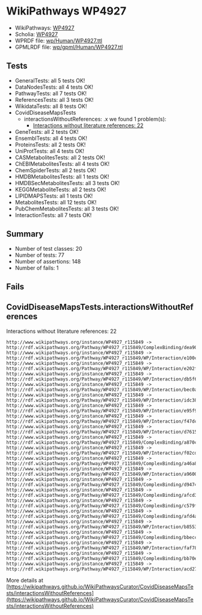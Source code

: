 # WikiPathways WP4927

* WikiPathways: [WP4927](https://identifiers.org/wikipathways:WP4927)
* Scholia: [WP4927](https://scholia.toolforge.org/wikipathways/WP4927)
* WPRDF file: [wp/Human/WP4927.ttl](../wp/Human/WP4927.ttl)
* GPMLRDF file: [wp/gpml/Human/WP4927.ttl](../wp/gpml/Human/WP4927.ttl)

## Tests
* GeneralTests: all 5 tests OK!
* DataNodesTests: all 4 tests OK!
* PathwayTests: all 7 tests OK!
* ReferencesTests: all 3 tests OK!
* WikidataTests: all 8 tests OK!
* CovidDiseaseMapsTests
    * interactionsWithoutReferences: .x we found 1 problem(s):
        * [Interactions without literature references: 22](#9701cd02)
* GeneTests: all 2 tests OK!
* EnsemblTests: all 4 tests OK!
* ProteinsTests: all 2 tests OK!
* UniProtTests: all 4 tests OK!
* CASMetabolitesTests: all 2 tests OK!
* ChEBIMetabolitesTests: all 4 tests OK!
* ChemSpiderTests: all 2 tests OK!
* HMDBMetabolitesTests: all 1 tests OK!
* HMDBSecMetabolitesTests: all 3 tests OK!
* KEGGMetaboliteTests: all 2 tests OK!
* LIPIDMAPSTests: all 1 tests OK!
* MetabolitesTests: all 12 tests OK!
* PubChemMetabolitesTests: all 3 tests OK!
* InteractionTests: all 7 tests OK!


## Summary

* Number of test classes: 20
* Number of tests: 77
* Number of assertions: 148
* Number of fails: 1

## Fails

<a name="9701cd02" />

## CovidDiseaseMapsTests.interactionsWithoutReferences

Interactions without literature references: 22
```
http://www.wikipathways.org/instance/WP4927_r115849 -> http://rdf.wikipathways.org/Pathway/WP4927_r115849/ComplexBinding/dea90
http://www.wikipathways.org/instance/WP4927_r115849 -> http://rdf.wikipathways.org/Pathway/WP4927_r115849/WP/Interaction/e100c
http://www.wikipathways.org/instance/WP4927_r115849 -> http://rdf.wikipathways.org/Pathway/WP4927_r115849/WP/Interaction/e202f
http://www.wikipathways.org/instance/WP4927_r115849 -> http://rdf.wikipathways.org/Pathway/WP4927_r115849/WP/Interaction/db5f6
http://www.wikipathways.org/instance/WP4927_r115849 -> http://rdf.wikipathways.org/Pathway/WP4927_r115849/WP/Interaction/bec0a
http://www.wikipathways.org/instance/WP4927_r115849 -> http://rdf.wikipathways.org/Pathway/WP4927_r115849/WP/Interaction/idc381d3da
http://www.wikipathways.org/instance/WP4927_r115849 -> http://rdf.wikipathways.org/Pathway/WP4927_r115849/WP/Interaction/e95f9
http://www.wikipathways.org/instance/WP4927_r115849 -> http://rdf.wikipathways.org/Pathway/WP4927_r115849/WP/Interaction/f47dc
http://www.wikipathways.org/instance/WP4927_r115849 -> http://rdf.wikipathways.org/Pathway/WP4927_r115849/WP/Interaction/d7615
http://www.wikipathways.org/instance/WP4927_r115849 -> http://rdf.wikipathways.org/Pathway/WP4927_r115849/ComplexBinding/a870c
http://www.wikipathways.org/instance/WP4927_r115849 -> http://rdf.wikipathways.org/Pathway/WP4927_r115849/WP/Interaction/f02cd
http://www.wikipathways.org/instance/WP4927_r115849 -> http://rdf.wikipathways.org/Pathway/WP4927_r115849/ComplexBinding/a46a8
http://www.wikipathways.org/instance/WP4927_r115849 -> http://rdf.wikipathways.org/Pathway/WP4927_r115849/WP/Interaction/a9600
http://www.wikipathways.org/instance/WP4927_r115849 -> http://rdf.wikipathways.org/Pathway/WP4927_r115849/ComplexBinding/d9474
http://www.wikipathways.org/instance/WP4927_r115849 -> http://rdf.wikipathways.org/Pathway/WP4927_r115849/ComplexBinding/afcd3
http://www.wikipathways.org/instance/WP4927_r115849 -> http://rdf.wikipathways.org/Pathway/WP4927_r115849/ComplexBinding/c579f
http://www.wikipathways.org/instance/WP4927_r115849 -> http://rdf.wikipathways.org/Pathway/WP4927_r115849/ComplexBinding/afd4a
http://www.wikipathways.org/instance/WP4927_r115849 -> http://rdf.wikipathways.org/Pathway/WP4927_r115849/WP/Interaction/b8553
http://www.wikipathways.org/instance/WP4927_r115849 -> http://rdf.wikipathways.org/Pathway/WP4927_r115849/ComplexBinding/bbecc
http://www.wikipathways.org/instance/WP4927_r115849 -> http://rdf.wikipathways.org/Pathway/WP4927_r115849/WP/Interaction/faf78
http://www.wikipathways.org/instance/WP4927_r115849 -> http://rdf.wikipathways.org/Pathway/WP4927_r115849/ComplexBinding/bb70e
http://www.wikipathways.org/instance/WP4927_r115849 -> http://rdf.wikipathways.org/Pathway/WP4927_r115849/WP/Interaction/acd27
```

More details at [https://wikipathways.github.io/WikiPathwaysCurator/CovidDiseaseMapsTests/interactionsWithoutReferences](https://wikipathways.github.io/WikiPathwaysCurator/CovidDiseaseMapsTests/interactionsWithoutReferences)


